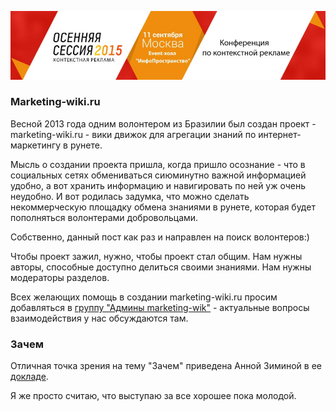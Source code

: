 [![](920x200-4.jpg)](http://semconf.ru/?utm_source=book2014&utm_medium=banner&utm_campaign=book2014)
### Marketing-wiki.ru

Весной 2013 года одним волонтером из Бразилии был создан проект - marketing-wiki.ru - вики движок для агрегации знаний по интернет-маркетингу в рунете.

Мысль о создании проекта пришла, когда пришло осознание - что в социальных сетях обмениваться сиюминутно важной информацией удобно, а вот хранить информацию и навигировать по ней уж очень неудобно. И вот родилась задумка, что можно сделать некоммерческую площадку обмена знаниями в рунете, которая будет пополняться волонтерами добровольцами.

Собственно, данный пост как раз и направлен на поиск волонтеров:)

Чтобы проект зажил, нужно, чтобы проект стал общим. Нам нужны авторы, способные доступно делиться своими знаниями. Нам нужны модераторы разделов.

Всех желающих помощь в создании marketing-wiki.ru просим добавляться в [группу "Админы marketing-wik"](https://www.facebook.com/groups/marketing.wiki.ru/) - актуальные вопросы взаимодействия у нас обсуждаются там.

### Зачем

Отличная точка зрения на тему "Зачем" приведена Анной Зиминой в ее [докладе](http://bit.ly/1C5SiGJ).

Я же просто считаю, что выступаю за все хорошее пока молодой.

